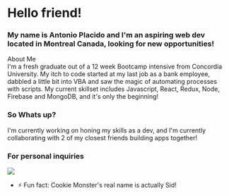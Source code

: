 # Hello friend!

### My name is Antonio Placido and I'm an aspiring web dev located in Montreal Canada, looking for new opportunities!

<div>About Me</div>
I'm a fresh graduate out of a 12 week Bootcamp intensive from Concordia University. My itch to code started at my last job as a bank employee, dabbled a little bit into VBA and saw the magic of automating processes with scripts. My current skillset includes Javascript, React, Redux, Node, Firebase and MongoDB, and it's only the beginning!

### So Whats up?

I'm currently working on honing my skills as a dev, and I'm currently collaborating with 2 of my closest friends building apps together!

### For personal inquiries

<p><a href="https://www.linkedin.com/in/antonio-placido-872187165/"><img data-media-urn="" data-li-src="https://media-exp1.licdn.com/dms/image/C4E12AQGPwaGUxvHKGQ/article-inline_image-shrink_1000_1488/0?e=1605744000&amp;v=beta&amp;t=CN_mR8IKnMrb3f5Nlv7r2LgODmC4U8tuquay0eSmebk" src="https://media-exp1.licdn.com/dms/image/C4E12AQGPwaGUxvHKGQ/article-inline_image-shrink_1000_1488/0?e=1605744000&amp;v=beta&amp;t=CN_mR8IKnMrb3f5Nlv7r2LgODmC4U8tuquay0eSmebk"></a></p>

- ⚡ Fun fact: Cookie Monster's real name is actually Sid!

